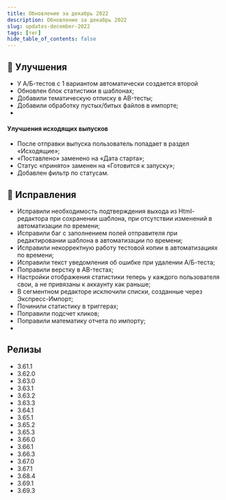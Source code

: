 ```yaml
---
title: Обновление за декабрь 2022
description: Обновление за декабрь 2022
slug: updates-december-2022
tags: [тег]
hide_table_of_contents: false
---
```


## 🚀 Улучшения

- У А/Б-тестов с 1 вариантом автоматически создается второй
- Обновлен блок статистики в шаблонах;
- Добавили тематическую отписку в AB-тесты;
- Добавили обработку пустых/битых файлов в импорте;
-

#### Улучшения исходящих выпусков

- После отправки выпуска пользователь попадает в раздел «Исходящие»;
- «Поставлено» заменено на «Дата старта»;
- Статус «принято» заменен на «Готовится к запуску»;
- Добавлен фильтр по статусам.

<!--truncate-->

## 🐛 Исправления

- Исправили необходимость подтверждения выхода из Html-редактора при сохранении шаблона, при отсутствии изменений в автоматизации по времени;
- Исправили баг с заполнением полей отправителя при редактировании шаблона в автоматизации по времени;
- Исправили некорректную работу тестовой копии в автоматизациях по времени;
- Исправили текст уведомления об ошибке при удалении А/Б-теста;
- Поправили верстку в AB-тестах;
- Настройки отображения статистики теперь у каждого пользователя свои, а не привязаны к аккаунту как раньше;
- В сегментном редакторе исключили списки, созданные через Экспресс-Импорт;
- Починили статистику в триггерах;
- Поправили подсчет кликов;
- Поправили математику отчета по импорту;
-

## Релизы

- 3.61.1
- 3.62.0
- 3.63.0
- 3.63.1
- 3.63.2
- 3.63.3
- 3.64.1
- 3.65.1
- 3.65.2
- 3.65.3
- 3.66.0
- 3.66.1
- 3.66.3
- 3.67.0
- 3.67.1
- 3.68.4
- 3.69.1
- 3.69.3
